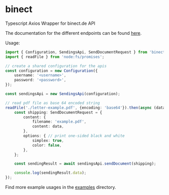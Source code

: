 # binect

Typescript Axios Wrapper for binect.de API

The documentation for the different endpoints can be found [here](https://petstore.swagger.io/?url=https://raw.githubusercontent.com/lucakiebel/binect-api/master/binect.yaml).

Usage: 

```typescript
import { Configuration, SendingsApi, SendDocumentRequest } from 'binect';
import { readFile } from 'node:fs/promises';

// create a shared configuration for the apis
const configuration = new Configuration({
    username: '<username>',
    password: '<password>',
});

const sendingsApi = new SendingsApi(configuration);

// read pdf file as base 64 encoded string
readFile('./letter-example.pdf', {encoding: 'base64'}).then(async (data) => {
    const shipping: SendDocumentRequest = {
        content: {
            filename: 'example.pdf',
            content: data,
        },
        options: { // print one-sided black and white
            simplex: true,
            color: false,
        },
    };

    const sendingResult = await sendingsApi.sendDocument(shipping);

    console.log(sendingResult.data);
});
```

Find more example usages in the [examples](./examples) directory.